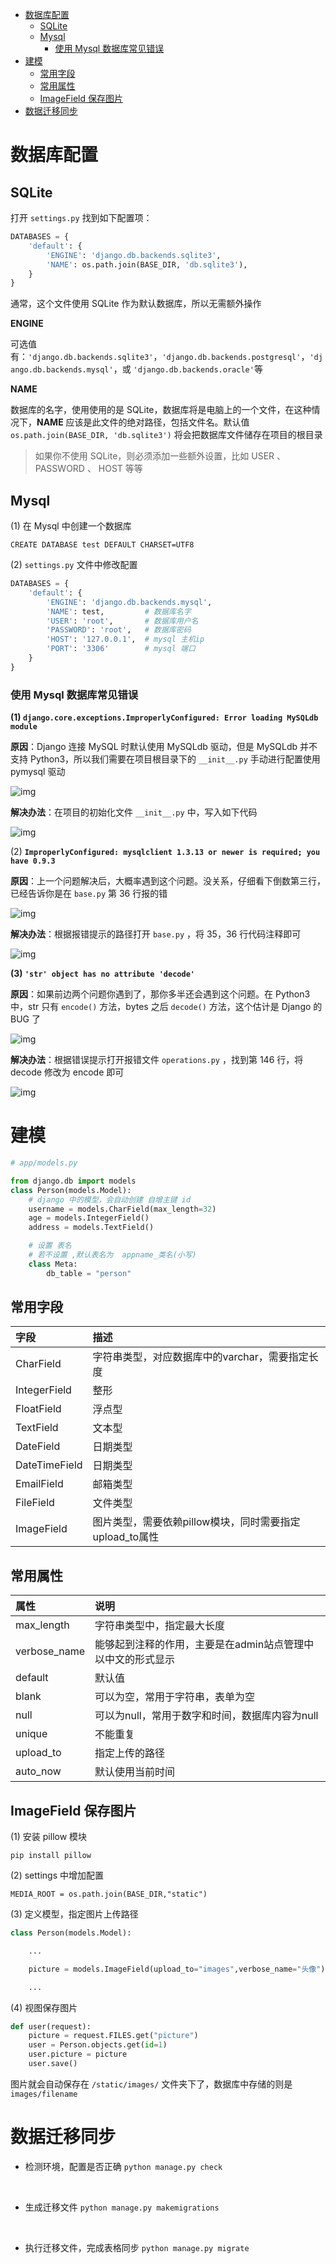 <!-- TOC -->

- [数据库配置](#%E6%95%B0%E6%8D%AE%E5%BA%93%E9%85%8D%E7%BD%AE)
    - [SQLite](#sqlite)
    - [Mysql](#mysql)
        - [使用 Mysql 数据库常见错误](#%E4%BD%BF%E7%94%A8-mysql-%E6%95%B0%E6%8D%AE%E5%BA%93%E5%B8%B8%E8%A7%81%E9%94%99%E8%AF%AF)
- [建模](#%E5%BB%BA%E6%A8%A1)
    - [常用字段](#%E5%B8%B8%E7%94%A8%E5%AD%97%E6%AE%B5)
    - [常用属性](#%E5%B8%B8%E7%94%A8%E5%B1%9E%E6%80%A7)
    - [ImageField 保存图片](#imagefield-%E4%BF%9D%E5%AD%98%E5%9B%BE%E7%89%87)
- [数据迁移同步](#%E6%95%B0%E6%8D%AE%E8%BF%81%E7%A7%BB%E5%90%8C%E6%AD%A5)

<!-- /TOC -->

# 数据库配置

## SQLite

打开 `settings.py` 找到如下配置项：

```python
DATABASES = {
    'default': {
        'ENGINE': 'django.db.backends.sqlite3',
        'NAME': os.path.join(BASE_DIR, 'db.sqlite3'),
    }
}
```

通常，这个文件使用 SQLite 作为默认数据库，所以无需额外操作

**ENGINE**

可选值有：`'django.db.backends.sqlite3'`，`'django.db.backends.postgresql'`，`'django.db.backends.mysql'`，或 `'django.db.backends.oracle'`等

**NAME**

数据库的名字，使用使用的是 SQLite，数据库将是电脑上的一个文件，在这种情况下，**NAME** 应该是此文件的绝对路径，包括文件名。默认值 `os.path.join(BASE_DIR, 'db.sqlite3')` 将会把数据库文件储存在项目的根目录

>如果你不使用 SQLite，则必须添加一些额外设置，比如 USER 、 PASSWORD 、 HOST 等等

## Mysql

(1) 在 Mysql 中创建一个数据库

`CREATE DATABASE test DEFAULT CHARSET=UTF8`

(2) `settings.py` 文件中修改配置

```python
DATABASES = {
    'default': {
        'ENGINE': 'django.db.backends.mysql',
        'NAME': test,         # 数据库名字
        'USER': 'root',       # 数据库用户名
        'PASSWORD': 'root',   # 数据库密码
        'HOST': '127.0.0.1',  # mysql 主机ip
        'PORT': '3306'        # mysql 端口
    }
}
```

### 使用 Mysql 数据库常见错误

**(1) `django.core.exceptions.ImproperlyConfigured: Error loading MySQLdb module`**

**原因**：Django 连接 MySQL 时默认使用 MySQLdb 驱动，但是 MySQLdb 并不支持 Python3，所以我们需要在项目根目录下的 `__init__.py` 手动进行配置使用 pymysql 驱动

![img](http://img.zzzzls.top/06-03_37933.png&git)

**解决办法**：在项目的初始化文件 `__init__.py` 中，写入如下代码

![img](http://img.zzzzls.top/06-03_12558.png&git)

(2) **`ImproperlyConfigured: mysqlclient 1.3.13 or newer is required; you have 0.9.3`**

**原因**：上一个问题解决后，大概率遇到这个问题。没关系，仔细看下倒数第三行，已经告诉你是在 `base.py` 第 36 行报的错

![img](http://img.zzzzls.top/06-03_367578.png&git)

**解决办法**：根据报错提示的路径打开 `base.py` ，将 35，36 行代码注释即可

![img](http://img.zzzzls.top/06-03_26133.png&git)

**(3) `'str' object has no attribute 'decode'`**

**原因**：如果前边两个问题你遇到了，那你多半还会遇到这个问题。在 Python3 中，str 只有 `encode()` 方法，bytes 之后 `decode()` 方法，这个估计是 Django 的 BUG 了

![img](http://img.zzzzls.top/06-03_22677.png&git)

**解决办法**：根据错误提示打开报错文件 `operations.py` ，找到第 146 行，将 decode 修改为 encode 即可

![img](http://img.zzzzls.top/06-03_8365.png&git)


# 建模

```python
# app/models.py

from django.db import models
class Person(models.Model):
    # django 中的模型，会自动创建 自增主键 id
    username = models.CharField(max_length=32)
    age = models.IntegerField()
    address = models.TextField()

    # 设置 表名
    # 若不设置 ,默认表名为  appname_类名(小写)
    class Meta:
        db_table = "person"
```

## 常用字段

| 字段          | 描述                                                    |
| :------------ | :------------------------------------------------------ |
| CharField     | 字符串类型，对应数据库中的varchar，需要指定长度         |
| IntegerField  | 整形                                                    |
| FloatField    | 浮点型                                                  |
| TextField     | 文本型                                                  |
| DateField     | 日期类型                                                |
| DateTimeField | 日期类型                                                |
| EmailField    | 邮箱类型                                                |
| FileField     | 文件类型                                                |
| ImageField    | 图片类型，需要依赖pillow模块，同时需要指定upload_to属性 |


## 常用属性

|属性|	说明|
|:---|:---|
|max_length|	字符串类型中，指定最大长度|
|verbose_name|	能够起到注释的作用，主要是在admin站点管理中以中文的形式显示|
|default|	默认值|
|blank|	可以为空，常用于字符串，表单为空|
|null|	可以为null，常用于数字和时间，数据库内容为null|
|unique|	不能重复|
|upload_to|	指定上传的路径|
|auto_now|	默认使用当前时间|

## ImageField 保存图片

(1) 安装 pillow 模块

`pip install pillow`

(2) settings 中增加配置
```
MEDIA_ROOT = os.path.join(BASE_DIR,"static")
```

(3) 定义模型，指定图片上传路径

```python
class Person(models.Model):

    ...

    picture = models.ImageField(upload_to="images",verbose_name="头像")

    ...
```

(4) 视图保存图片

```python
def user(request):
    picture = request.FILES.get("picture")
    user = Person.objects.get(id=1)
    user.picture = picture
    user.save()
```

图片就会自动保存在 `/static/images/` 文件夹下了，数据库中存储的则是 `images/filename`

# 数据迁移同步

- 检测环境，配置是否正确
`python manage.py check`

<br>

- 生成迁移文件
  `python manage.py makemigrations`

<br>

- 执行迁移文件，完成表格同步
  `python manage.py migrate`

